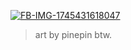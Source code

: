 <a href="https://ibb.co/d4f8RPMt"><img src="https://i.ibb.co/5h1bPr4k/FB-IMG-1745431618047.jpg" alt="FB-IMG-1745431618047" border="0"></a>
> art by pinepin btw.
